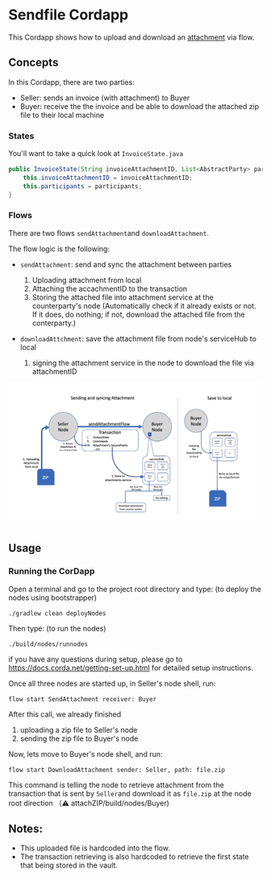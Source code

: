 # Sendfile Cordapp
This Cordapp shows how to upload and download an [attachment](https://training.corda.net/corda-details/attachments/) via flow.


## Concepts

In this Cordapp, there are two parties:
* Seller: sends an invoice (with attachment) to Buyer
* Buyer: receive the the invoice and be able to download the attached zip file to their local machine


### States

You'll want to take a quick look at `InvoiceState.java`
```java
public InvoiceState(String invoiceAttachmentID, List<AbstractParty> participants) {
    this.invoiceAttachmentID = invoiceAttachmentID;
    this.participants = participants;
}
```


### Flows

There are two flows `sendAttachment`and `downloadAttachment`.

The flow logic is the following:

* `sendAttachment`: send and sync the attachment between parties
  1. Uploading attachment from local
  2. Attaching the accachmentID to the transaction
  3. Storing the attached file into attachment service at the counterparty's node (Automatically check if it already exists or not. If it does, do nothing; if not, download the attached file from the conterparty.)

* `downloadAttchment`: save the attachment file from node's serviceHub to local
  1. signing the attachment service in the node to download the file via attachmentID

![alt text](./graph.png)


## Usage

### Running the CorDapp

Open a terminal and go to the project root directory and type: (to deploy the nodes using bootstrapper)
```
./gradlew clean deployNodes
```
Then type: (to run the nodes)
```
./build/nodes/runnodes
```

if you have any questions during setup, please go to https://docs.corda.net/getting-set-up.html for detailed setup instructions.

Once all three nodes are started up, in Seller's node shell, run:
```
flow start SendAttachment receiver: Buyer
```
After this call, we already finished
1. uploading a zip file to Seller's node
2. sending the zip file to Buyer's node

Now, lets move to Buyer's node shell, and run:
```
flow start DownloadAttachment sender: Seller, path: file.zip
```
This command is telling the node to retrieve attachment from the transaction that is sent by `Seller`and download it as `file.zip` at the node root direction （⚠️ attachZIP/build/nodes/Buyer)



## Notes:

* This uploaded file is hardcoded into the flow.
* The transaction retrieving is also hardcoded to retrieve the first state that being stored in the vault.

